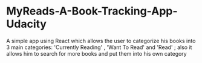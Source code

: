 # MyReads-A-Book-Tracking-App-Udacity
A simple app using React which allows the user to categorize his books into 3 main categories: 'Currently Reading' , 'Want To Read' and 'Read' ; also it allows him to search for more books and put them into his own category
